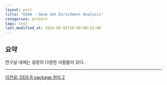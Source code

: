 ```yaml
---
layout: post
title: "GSEA - Gene Set Enrichment Analysis"
categories: project
tags: test
last_modified_at: 2024-09-02T18:00:00~23:00
---  
```



## 요약  
연구실 내에는 굉장히 다양한 사람들이 있다. 


---

[이전글: DDS R package 원리 2](https://rlagksqls17.github.io/project/2024/08/28/methylation_cancer4-copy.html)  

